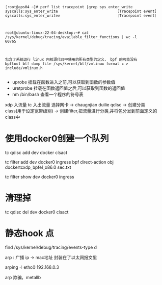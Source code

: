 ```
[root@aps04 ~]# perf list tracepoint |grep sys_enter_write
syscalls:sys_enter_write                           [Tracepoint event]
syscalls:sys_enter_writev                          [Tracepoint event]



root@ubuntu-linux-22-04-desktop:~# cat /sys/kernel/debug/tracing/available_filter_functions | wc -l
60765



包含了系统运行 linux 内核源代码中使用的所有类型的定义， bpf 的可能没有
bpftool btf dump file /sys/kernel/btf/vmlinux format c > include/vmlinux.h


```
- uprobe            挂载在函数进入之前,可以获取到函数的参数值
- uretprobe         挂载在函数返回值之后,可以获取到函数的返回值
- nm /bin/bash   查看一个程序的符号表

xdp 入流量
tc  入出流量
选择网卡 -> chaugnjian duilie  qdisc -> 创建分类class(用于设定宽带级别) -> 创建filter,把流量进行分类,并将包分发到前面定义的class中


# 使用docker0创建一个队列
tc qdisc add dev docker clsact

tc filter add dev docker0 ingress bpf direct-action obj dockertcxdp_bpfel_x86.0 sec.txt

tc filter show dev docker0 ingress 

# 清理掉
tc qdisc del dev docker0 clsact

# 静态hook 点
find /sys/kernel/debug/tracing/events-type d




arp :   广播
ip -> mac地址    封装在了以太网报文里

arping -I etho0 192.168.0.3

arp 欺骗，metallb

